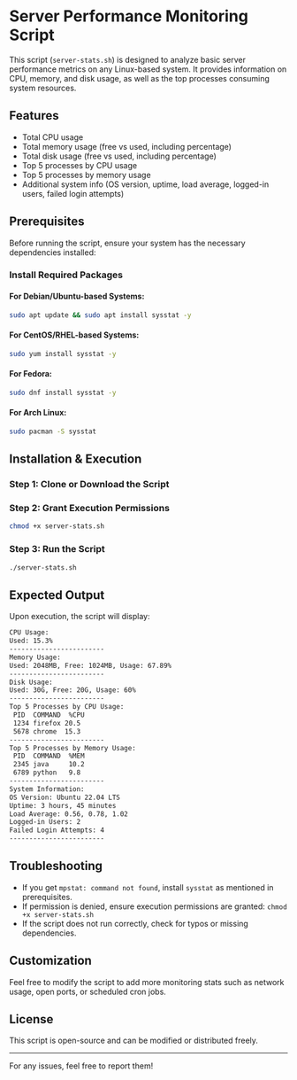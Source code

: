# Server Performance Monitoring Script

This script (`server-stats.sh`) is designed to analyze basic server performance metrics on any Linux-based system. It provides information on CPU, memory, and disk usage, as well as the top processes consuming system resources.

## Features
- Total CPU usage
- Total memory usage (free vs used, including percentage)
- Total disk usage (free vs used, including percentage)
- Top 5 processes by CPU usage
- Top 5 processes by memory usage
- Additional system info (OS version, uptime, load average, logged-in users, failed login attempts)

## Prerequisites
Before running the script, ensure your system has the necessary dependencies installed:

### Install Required Packages
#### For Debian/Ubuntu-based Systems:
```bash
sudo apt update && sudo apt install sysstat -y
```
#### For CentOS/RHEL-based Systems:
```bash
sudo yum install sysstat -y
```
#### For Fedora:
```bash
sudo dnf install sysstat -y
```
#### For Arch Linux:
```bash
sudo pacman -S sysstat
```

## Installation & Execution
### Step 1: Clone or Download the Script


### Step 2: Grant Execution Permissions
```bash
chmod +x server-stats.sh
```

### Step 3: Run the Script
```bash
./server-stats.sh
```

## Expected Output
Upon execution, the script will display:
```bash
CPU Usage:
Used: 15.3%
------------------------
Memory Usage:
Used: 2048MB, Free: 1024MB, Usage: 67.89%
------------------------
Disk Usage:
Used: 30G, Free: 20G, Usage: 60%
------------------------
Top 5 Processes by CPU Usage:
 PID  COMMAND  %CPU
 1234 firefox 20.5
 5678 chrome  15.3
------------------------
Top 5 Processes by Memory Usage:
 PID  COMMAND  %MEM
 2345 java     10.2
 6789 python   9.8
------------------------
System Information:
OS Version: Ubuntu 22.04 LTS
Uptime: 3 hours, 45 minutes
Load Average: 0.56, 0.78, 1.02
Logged-in Users: 2
Failed Login Attempts: 4
------------------------
```

## Troubleshooting
- If you get `mpstat: command not found`, install `sysstat` as mentioned in prerequisites.
- If permission is denied, ensure execution permissions are granted: `chmod +x server-stats.sh`
- If the script does not run correctly, check for typos or missing dependencies.

## Customization
Feel free to modify the script to add more monitoring stats such as network usage, open ports, or scheduled cron jobs.

## License
This script is open-source and can be modified or distributed freely.

---
For any issues, feel free to report them!

